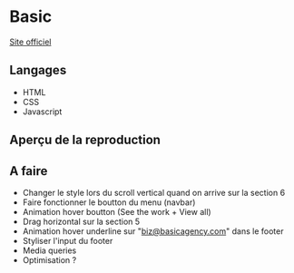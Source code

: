# Basic
[Site officiel](https://www.basicagency.com/)
## Langages
- HTML
- CSS
- Javascript
## Aperçu de la reproduction
## A faire
- Changer le style lors du scroll vertical quand on arrive sur la section 6
- Faire fonctionner le boutton du menu (navbar)
- Animation hover boutton (See the work + View all)
- Drag horizontal sur la section 5
- Animation hover underline sur "biz@basicagency.com" dans le footer
- Styliser l'input du footer
- Media queries
- Optimisation ?